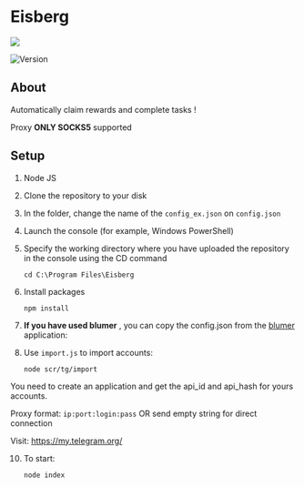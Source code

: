 # Eisberg

<p>
      <img src="https://i.ibb.co/3sHQCSp/av.jpg" >
</p>

<p >
   <img src="https://img.shields.io/badge/build-v_1.0-brightgreen?label=Version" alt="Version">
</p>


## About

Automatically claim rewards and complete tasks !

Proxy **ONLY SOCKS5**  supported

## Setup

1. Node JS
2. Clone the repository to your disk
3. In the folder, change the name of the ```config_ex.json``` on ```config.json```
4. Launch the console (for example, Windows PowerShell)
5. Specify the working directory where you have uploaded the repository in the console using the CD command
    ```
    cd C:\Program Files\Eisberg
    ```
6. Install packages
    ```
    npm install
    ```
7. **If you have used blumer** , you can copy the config.json from the [blumer](https://github.com/brodev3/blumer) application:

8. Use ```import.js``` to import accounts:
    ```
    node scr/tg/import
    ```
You need to create an application and get the api_id and api_hash for yours accounts.

Proxy format: ```ip:port:login:pass``` OR send empty string for direct connection

Visit: https://my.telegram.org/

10. To start: 
    ```
    node index
    ```
